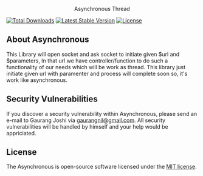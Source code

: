 <p align="center">Asynchronous Thread</p>

<!--<p align="center">
<a href="https://travis-ci.org/gaurang/asynchronous"><img src="https://travis-ci.org/gaurang-joshi/asynchronous.svg" alt="Build Status"></a>-->
<a href="https://packagist.org/packages/gaurang/asynchronous"><img src="https://poser.pugx.org/gaurang/asynchronous/d/total.svg" alt="Total Downloads"></a>
<a href="https://packagist.org/packages/gaurang/asynchronous"><img src="https://poser.pugx.org/gaurang/asynchronous/v/stable.svg" alt="Latest Stable Version"></a>
<a href="https://packagist.org/packages/gaurang/asynchronous"><img src="https://poser.pugx.org/gaurang/asynchronous/license.svg" alt="License"></a>
</p>

## About Asynchronous

This Library will open socket and ask socket to initiate given $url and $parameters,  In that url we have controller/function to do such a functionality of our needs which will be work as thread. This library just initiate given url with paramenter and process will complete soon so, it's work like asynchronous.

## Security Vulnerabilities

If you discover a security vulnerability within Asynchronous, please send an e-mail to Gaurang Joshi via [gaurangnil@gmail.com](mailto:gaurangnil@gmail.com). All security vulnerabilities will be handled by himself and your help would be appriciated.

## License

The Asynchronous is open-source software licensed under the [MIT license](https://opensource.org/licenses/MIT).
